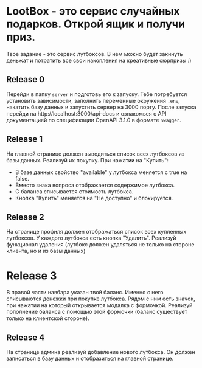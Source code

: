 # LootBox - это сервис случайных подарков. Открой ящик и получи приз.

Твое задание - это сервис лутбоксов. В нем можно будет закинуть деньжат и потратить все свои накопления на креативные сюрпризы :)

## Release 0

Перейди в папку `server` и подготовь его к запуску. Тебе потребуется установить зависимости, заполнить переменные окружения `.env`, накатить базу данных и запустить сервер на 3000 порту. После запуска перейди на http://localhost:3000/api-docs и ознакомься с API документацией по спецификации OpenAPI 3.1.0 в формате `Swagger`.

## Release 1

На главной странице должен выводиться список всех лутбоксов из базы данных.
Реализуй их покупку. При нажатии на "Купить":

- В базе данных свойство "available" у лутбокса меняется с true на false.
- Вместо знака вопроса отображается содержимое лутбокса.
- С баланса списывается стоимость лутбокса.
- Кнопка "Купить" меняется на "Не доступно" и блокируется.

## Release 2

На странице профиля должен отображаться список всех купленных лутбоксов.
У каждого лутбокса есть кнопка "Удалить". Реализуй функционал удаления (лутбокс должен удаляться не только на стороне клиента, но и из базы данных)

# Release 3

В правой части навбара указан твой баланс. Именно с него списываются денежки при покупке лутбокса. Рядом с ним есть значок, при нажатии на который открывается модалка с формочкой. Реализуй пополнение баланса с помощью этой формочки (баланс существует только на клиентской стороне).

## Release 4

На странице админа реализуй добавление нового лутбокса. Он должен записаться в базу данных и отобразиться на главной странице.
